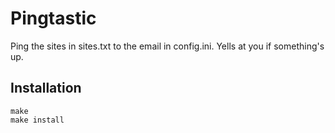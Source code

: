 # Pingtastic

Ping the sites in sites.txt to the email in config.ini.  Yells at you if
something's up.

## Installation

    make
    make install
